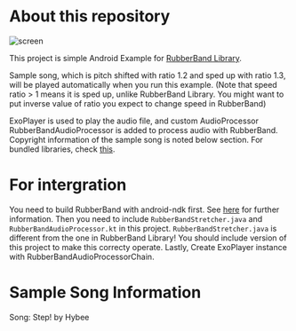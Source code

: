 # About this repository
![screen](https://user-images.githubusercontent.com/79868575/116930012-2758bc80-ac9a-11eb-9959-595dd4e4ad96.png)  

This project is simple Android Example for [RubberBand Library](https://github.com/breakfastquay/rubberband). 

Sample song, which is pitch shifted with ratio 1.2 and sped up with ratio 1.3, will be played automatically when you run this example.
(Note that speed ratio > 1 means it is sped up, unlike RubberBand Library. You might want to put inverse value of ratio you expect to change speed in RubberBand)

ExoPlayer is used to play the audio file, and custom AudioProcessor RubberBandAudioProcessor is added to process audio with RubberBand.  
Copyright information of the sample song is noted below section. For bundled libraries, check [this](https://github.com/breakfastquay/rubberband#5-copyright-notes-for-bundled-libraries).  



# For intergration
You need to build RubberBand with android-ndk first. See [here](https://github.com/breakfastquay/rubberband#4e-building-for-android-and-java-integration) for further information.
Then you need to include `RubberBandStretcher.java` and `RubberBandAudioProcessor.kt` in this project. `RubberBandStretcher.java` is different from the one in RubberBand Library! You should include version of this project to make this correcty operate.
Lastly, Create ExoPlayer instance with RubberBandAudioProcessorChain.

# Sample Song Information
Song: Step! by Hybee
